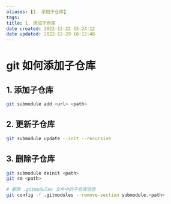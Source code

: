 ```yaml
---
aliases: [1. 添加子仓库]
tags: 
title: 1. 添加子仓库
date created: 2022-12-22 15:24:12
date updated: 2022-12-29 16:12:48
---
```


# git 如何添加子仓库

## 1. 添加子仓库

```bash
git submodule add <url> <path>
```

## 2. 更新子仓库

```bash
git submodule update --init --recursive
```

## 3. 删除子仓库

```bash
git submodule deinit <path>
git rm <path>

# 删除 .gitmodules 文件中的子仓库信息
git config -f .gitmodules --remove-section submodule.<path>
```
